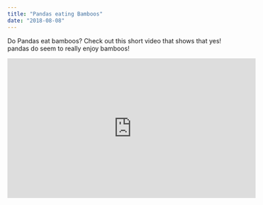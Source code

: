 ```yaml
---
title: "Pandas eating Bamboos"
date: "2018-08-08"
---
```


Do Pandas eat bamboos? Check out this short video that shows that yes! pandas do seem to really enjoy bamboos!

<iframe width="560" height="315" src="https://www.youtube.com/embed/4SZl1r2O_bY" frameborder="0" allowfullscreen></iframe>

